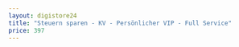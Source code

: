 ```yaml
---
layout: digistore24
title: "Steuern sparen - KV - Persönlicher VIP - Full Service"
price: 397
---
```

